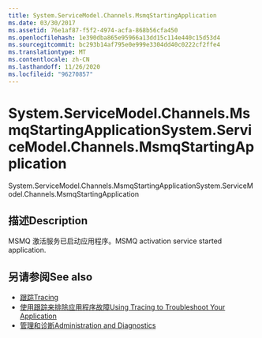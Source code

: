 ```yaml
---
title: System.ServiceModel.Channels.MsmqStartingApplication
ms.date: 03/30/2017
ms.assetid: 76e1af87-f5f2-4974-acfa-868b56cfa450
ms.openlocfilehash: 1e390dba865e95966a13dd15c114e440c15d53d4
ms.sourcegitcommit: bc293b14af795e0e999e3304dd40c0222cf2ffe4
ms.translationtype: MT
ms.contentlocale: zh-CN
ms.lasthandoff: 11/26/2020
ms.locfileid: "96270857"
---
```

# <a name="systemservicemodelchannelsmsmqstartingapplication"></a><span data-ttu-id="045ec-102">System.ServiceModel.Channels.MsmqStartingApplication</span><span class="sxs-lookup"><span data-stu-id="045ec-102">System.ServiceModel.Channels.MsmqStartingApplication</span></span>

<span data-ttu-id="045ec-103">System.ServiceModel.Channels.MsmqStartingApplication</span><span class="sxs-lookup"><span data-stu-id="045ec-103">System.ServiceModel.Channels.MsmqStartingApplication</span></span>  
  
## <a name="description"></a><span data-ttu-id="045ec-104">描述</span><span class="sxs-lookup"><span data-stu-id="045ec-104">Description</span></span>  

 <span data-ttu-id="045ec-105">MSMQ 激活服务已启动应用程序。</span><span class="sxs-lookup"><span data-stu-id="045ec-105">MSMQ activation service started application.</span></span>  
  
## <a name="see-also"></a><span data-ttu-id="045ec-106">另请参阅</span><span class="sxs-lookup"><span data-stu-id="045ec-106">See also</span></span>

- [<span data-ttu-id="045ec-107">跟踪</span><span class="sxs-lookup"><span data-stu-id="045ec-107">Tracing</span></span>](index.md)
- [<span data-ttu-id="045ec-108">使用跟踪来排除应用程序故障</span><span class="sxs-lookup"><span data-stu-id="045ec-108">Using Tracing to Troubleshoot Your Application</span></span>](using-tracing-to-troubleshoot-your-application.md)
- [<span data-ttu-id="045ec-109">管理和诊断</span><span class="sxs-lookup"><span data-stu-id="045ec-109">Administration and Diagnostics</span></span>](../index.md)
